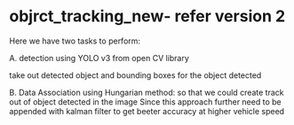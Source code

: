 # objrct_tracking_new- refer version 2
Here we have two tasks to perform:

A. detection using YOLO v3 from open CV library

take out detected object and bounding boxes for the object detected

B. Data Association using Hungarian method:
so that we could create track out of object detected in the image
Since this approach further need to be appended with kalman filter to get beeter accuracy at higher vehicle speed
